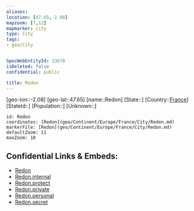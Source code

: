 ```yaml
---
aliases: 
location: [47.65,-2.08]
mapzoom: [7,12] 
mapmarker: city 
type: City
tags:
- geo/City


SpocWebEntityId: 33670
isDeleted: false
confidential: public

title: Redon
---
```

[geo-lon::-2.08]
[geo-lat::47.65]
[name::Redon]
[State::]
[Country::[France](geo/Continent/Europe/France.md)]
[StateId::]
[Population::]
[Unknown::]


```leaflet
id: Redon
coordinates: [Redon](geo/Continent/Europe/France/City/Redon.md)
markerFile: [Redon](geo/Continent/Europe/France/City/Redon.md)
defaultZoom: 11 
maxZoom: 18
```


## Confidential Links & Embeds: 
- [Redon](../../../../../../_public/geo/Continent/Europe/France/City/Redon.md) 
- [Redon.internal](../../../../../../_internal/geo/Continent/Europe/France/City/Redon.internal.md) 
- [Redon.protect](../../../../../../_protect/geo/Continent/Europe/France/City/Redon.protect.md) 
- [Redon.private](../../../../../../_private/geo/Continent/Europe/France/City/Redon.private.md) 
- [Redon.personal](../../../../../../_personal/geo/Continent/Europe/France/City/Redon.personal.md) 
- [Redon.secret](../../../../../../_secret/geo/Continent/Europe/France/City/Redon.secret.md) 
